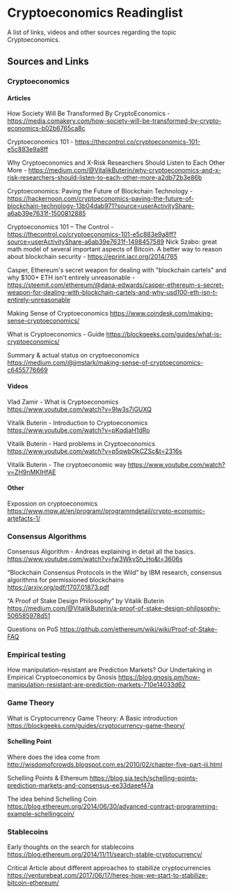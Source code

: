 # Cryptoeconomics Readinglist

A list of links, videos and other sources regarding the topic Cryptoeconomics.

## Sources and Links

### Cryptoeconomics

#### Articles

How Society Will Be Transformed By CryptoEconomics - https://media.comakery.com/how-society-will-be-transformed-by-crypto-economics-b02b6765ca8c

Cryptoeconomics 101 - https://thecontrol.co/cryptoeconomics-101-e5c883e9a8ff

Why Cryptoeconomics and X-Risk Researchers Should Listen to Each Other More - https://medium.com/@VitalikButerin/why-cryptoeconomics-and-x-risk-researchers-should-listen-to-each-other-more-a2db72b3e86b

Cryptoeconomics: Paving the Future of Blockchain Technology - https://hackernoon.com/cryptoeconomics-paving-the-future-of-blockchain-technology-13b04dab971?source=userActivityShare-a6ab39e7631f-1500812885

Cryptoeconomics 101 – The Control - https://thecontrol.co/cryptoeconomics-101-e5c883e9a8ff?source=userActivityShare-a6ab39e7631f-1498457589
Nick Szabo: great math model of several important aspects of Bitcoin. A better way to reason about blockchain security - https://eprint.iacr.org/2014/765

Casper, Ethereum's secret weapon for dealing with "blockchain cartels" and why $100+ ETH isn't entirely unreasonable - https://steemit.com/ethereum/@dana-edwards/casper-ethereum-s-secret-weapon-for-dealing-with-blockchain-cartels-and-why-usd100-eth-isn-t-entirely-unreasonable

Making Sense of Cryptoeconomics
https://www.coindesk.com/making-sense-cryptoeconomics/

What is Cryptoeconomics - Guide
https://blockgeeks.com/guides/what-is-cryptoeconomics/

Summary & actual status on cryptoeconomics
https://medium.com/@jjmstark/making-sense-of-cryptoeconomics-c6455776669

#### Videos

Vlad Zamir - What is Cryptoeconomics  
https://www.youtube.com/watch?v=9lw3s7iGUXQ

Vitalik Buterin - Introduction to Cryptoeconomics
https://www.youtube.com/watch?v=pKqdjaH1dRo

Vitalik Buterin - Hard problems in Cryptoeconomics
https://www.youtube.com/watch?v=p5qwbOkCZSc&t=2316s

Vitalik Buterin - The cryptoeconomic way
https://www.youtube.com/watch?v=ZH9nMKIHfAE

#### Other

Expossion on cryptoeconomics
https://www.mqw.at/en/program//programmdetail/crypto-economic-artefacts-1/

### Consensus Algorithms  

Consensus Algorithm - Andreas explaining in detail all the basics.
https://www.youtube.com/watch?v=fw3WkySh_Ho&t=3606s

“Blockchain Consensus Protocols in the Wild” by IBM research, consensus algorithms for permissioned blockchains
https://arxiv.org/pdf/1707.01873.pdf

“A Proof of Stake Design Philosophy” by Vitalik Buterin
https://medium.com/@VitalikButerin/a-proof-of-stake-design-philosophy-506585978d51

Questions on PoS
https://github.com/ethereum/wiki/wiki/Proof-of-Stake-FAQ

### Empirical testing

How manipulation-resistant are Prediction Markets? Our Undertaking in Empirical Cryptoeconomics by Gnosis
https://blog.gnosis.pm/how-manipulation-resistant-are-prediction-markets-710e14033d62

### Game Theory

What is Cryptocurrency Game Theory: A Basic introduction
https://blockgeeks.com/guides/cryptocurrency-game-theory/

#### Schelling Point

Where does the idea come from
http://wisdomofcrowds.blogspot.com.es/2010/02/chapter-five-part-iii.html

Schelling Points & Ethereum
https://blog.sia.tech/schelling-points-prediction-markets-and-consensus-ee33daeef47a

The idea behind Schelling Coin
https://blog.ethereum.org/2014/06/30/advanced-contract-programming-example-schellingcoin/

### Stablecoins

Early thoughts on the search for stablecoins
https://blog.ethereum.org/2014/11/11/search-stable-cryptocurrency/

Critical Article about different approaches to stabilize cryptocurrencies
https://venturebeat.com/2017/06/17/heres-how-we-start-to-stabilize-bitcoin-ethereum/
